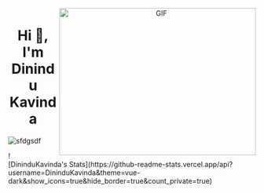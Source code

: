 <a target="_blank" align="center">
  <img align="right" top="500" height="300" width="400" alt="GIF" src="https://media.giphy.com/media/SWoSkN6DxTszqIKEqv/giphy.gif">
</a>
<h1 align="center">Hi 👋, I'm Dinindu Kavinda</h1>
<p align="left"> <img src="https://komarev.com/ghpvc/?username=sfdgsdf&label=Profile%20views&color=0e75b6&style=flat" alt="sfdgsdf" /> </p>
![DininduKavinda's Stats](https://github-readme-stats.vercel.app/api?username=DininduKavinda&theme=vue-dark&show_icons=true&hide_border=true&count_private=true)
